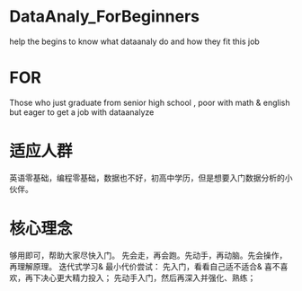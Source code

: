 # DataAnaly_ForBeginners
help the begins to know what dataanaly do and how they fit this job

# FOR
Those who just graduate from senior high school , poor with math & english but eager to get a job with dataanalyze


# 适应人群
英语零基础，编程零基础，数据也不好，初高中学历，但是想要入门数据分析的小伙伴。

# 核心理念
够用即可，帮助大家尽快入门。
先会走，再会跑。先动手，再动脑。先会操作，再理解原理。
迭代式学习& 最小代价尝试： 先入门，看看自己适不适合& 喜不喜欢，再下决心更大精力投入； 先动手入门，然后再深入并强化、熟练；

